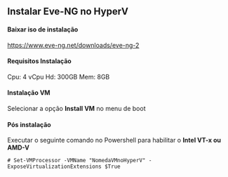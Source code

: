 ## Instalar Eve-NG no HyperV

#### Baixar iso de instalação
https://www.eve-ng.net/downloads/eve-ng-2

#### Requisitos Instalação

Cpu: 4 vCpu
Hd: 300GB
Mem: 8GB

#### Instalação VM

Selecionar a opção **Install VM** no menu de boot

#### Pós instalação

Executar o seguinte comando no Powershell para habilitar o **Intel VT-x ou AMD-V**

```# Set-VMProcessor -VMName "NomedaVMnoHyperV" -ExposeVirtualizationExtensions $True```
